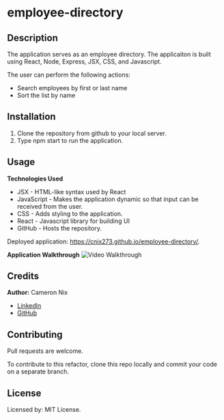 # employee-directory

## Description

The application serves as an employee directory. The applicaiton is built using React, Node, Express, JSX, CSS, and Javascript.

The user can perform the following actions:
* Search employees by first or last name
* Sort the list by name

## Installation

1. Clone the repository from github to your local server.
2. Type npm start to run the application.

## Usage

**Technologies Used**
* JSX - HTML-like syntax used by React
* JavaScript - Makes the application dynamic so that input can be received from the user.
* CSS - Adds styling to the application.
* React - Javascript library for building UI
* GitHub - Hosts the repository.

Deployed application: https://cnix273.github.io/employee-directory/.

**Application Walkthrough**
![Video Walkthrough](https://https://github.com/cnix273/employee-directory/blob/main/walkthrough.gif)

## Credits

**Author:** Cameron Nix
* [LinkedIn](https://www.linkedin.com/in/cameron-nix-a74aa1109/)
* [GitHub](https://github.com/cnix273)

## Contributing

Pull requests are welcome.

To contribute to this refactor, clone this repo locally and commit your code on a separate branch.

## License

Licensed by: MIT License.